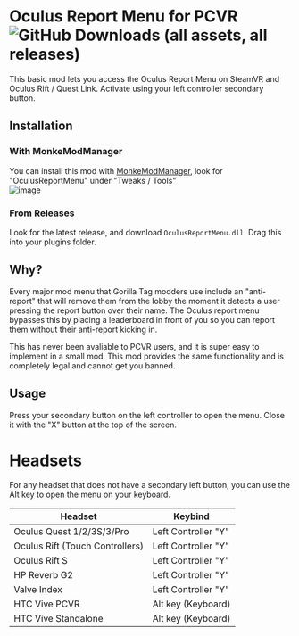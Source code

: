 # Oculus Report Menu for PCVR ![GitHub Downloads (all assets, all releases)](https://img.shields.io/github/downloads/oatsalmon/OculusReportMenu/total)
This basic mod lets you access the Oculus Report Menu on SteamVR and Oculus Rift / Quest Link. Activate using your left controller secondary button.

## Installation
### With MonkeModManager
You can install this mod with [MonkeModManager](https://github.com/the-graze/monkemodmanager), look for "OculusReportMenu" under "Tweaks / Tools" <br>
![image](https://github.com/user-attachments/assets/21879ee0-dd12-446f-9a3b-8782fae407fb)

### From Releases
Look for the latest release, and download ``OculusReportMenu.dll``. Drag this into your plugins folder.

## Why?
Every major mod menu that Gorilla Tag modders use include an "anti-report" that will remove them from the lobby the moment it detects a user pressing the report button over their name. The Oculus report menu bypasses this by placing a leaderboard in front of you so you can report them without their anti-report kicking in.

This has never been avaliable to PCVR users, and it is super easy to implement in a small mod. This mod provides the same functionality and is completely legal and cannot get you banned.

## Usage
Press your secondary button on the left controller to open the menu. Close it with the "X" button at the top of the screen.

# Headsets
For any headset that does not have a secondary left button, you can use the Alt key to open the menu on your keyboard.

| Headset | Keybind |
|---------|---------|
| Oculus Quest 1/2/3S/3/Pro | Left Controller "Y" |
| Oculus Rift (Touch Controllers) | Left Controller "Y" |
| Oculus Rift S | Left Controller "Y" |
| HP Reverb G2 | Left Controller "Y" |
| Valve Index | Left Controller "Y" |
| HTC Vive PCVR | Alt key (Keyboard) |
| HTC Vive Standalone | Alt key (Keyboard) |

